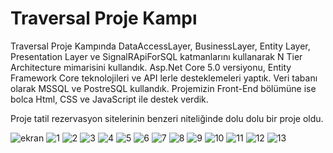 # Traversal Proje Kampı
Traversal Proje Kampında DataAccessLayer, BusinessLayer, Entity Layer, Presentation Layer ve SignalRApiForSQL katmanlarını kullanarak N Tier Architecture mimarisini kullandık. Asp.Net Core 5.0 versiyonu, Entity Framework Core teknolojileri ve API lerle desteklemeleri yaptık. Veri tabanı olarak MSSQL ve PostreSQL kullandık. Projemizin Front-End bölümüne ise bolca Html, CSS ve JavaScript ile destek verdik.

Proje tatil rezervasyon sitelerinin benzeri niteliğinde dolu dolu bir proje oldu.

![ekran](https://github.com/okanDerecik/TraversalCamp/assets/96899474/0e499cbe-a7e0-4d3b-a8e2-bce76e3df013)
![1](https://github.com/okanDerecik/TraversalCamp/assets/96899474/039b8800-1e75-4f17-8dab-16f6bd90e0e5)
![2](https://github.com/okanDerecik/TraversalCamp/assets/96899474/6bbcb071-0fbe-492c-8c76-8492d6bfca27)
![3](https://github.com/okanDerecik/TraversalCamp/assets/96899474/9f50e6c3-b9cc-45f1-8a97-2c5e2798d151)
![4](https://github.com/okanDerecik/TraversalCamp/assets/96899474/6e7b365f-378b-4c71-931d-60a527019f32)
![5](https://github.com/okanDerecik/TraversalCamp/assets/96899474/e72c63c5-4e4b-4ba4-b2ce-2cddb598030c)
![6](https://github.com/okanDerecik/TraversalCamp/assets/96899474/d32279e4-6d44-4de6-aac5-ffe1269955f5)
![7](https://github.com/okanDerecik/TraversalCamp/assets/96899474/2e7c6a67-eb6b-4ae0-b398-261af20c33e8)
![8](https://github.com/okanDerecik/TraversalCamp/assets/96899474/838a7b59-39e0-422e-b6c5-95d328d8f65a)
![9](https://github.com/okanDerecik/TraversalCamp/assets/96899474/2b916b4f-7607-4561-bda1-b12d8dabd6ca)
![10](https://github.com/okanDerecik/TraversalCamp/assets/96899474/51753007-67ec-460e-95ab-aa438e5451ba)
![11](https://github.com/okanDerecik/TraversalCamp/assets/96899474/67026c7b-92d3-41b9-89b2-58fe3ac21b51)
![12](https://github.com/okanDerecik/TraversalCamp/assets/96899474/733f1b4d-b270-4b40-9d6d-76ee51495e74)
![13](https://github.com/okanDerecik/TraversalCamp/assets/96899474/2b5f969c-fef4-496b-b899-95eade46ad69)
